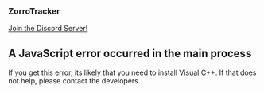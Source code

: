 ### ZorroTracker
[Join the Discord Server!](https://discord.gg/VhR3kwtZ5r)

## A JavaScript error occurred in the main process
If you get this error, its likely that you need to install [Visual C++](https://support.microsoft.com/en-us/topic/the-latest-supported-visual-c-downloads-2647da03-1eea-4433-9aff-95f26a218cc0). If that does not help, please contact the developers.
